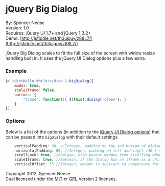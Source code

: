 jQuery Big Dialog
====================
By: Spencer Neese   
Version: 1.0   
Requires: jQuery UI 1.7+ and jQuery 1.3.2+   
Demo: [http://jsfiddle.net/th3uiguy/z88L7/](http://jsfiddle.net/th3uiguy/z88L7/)

jQuery Big Dialog scales to fit the full size of the screen with widow resize handling built in. It uses the jQuery UI Dialog options plus a few extra.

### Example ###
```js
$('<div>Hello World!</div>').bigDialog({
	modal: true,
	scaleIframe: false,
	buttons: {
		"Close": function(){ $(this).dialog('close'); }
	}
});
```


### Options ###
Below is a list of the options (in addition to the [jQuery UI Dialog options](http://jqueryui.com/demos/dialog/#options)) that can be passed into `bigDialog` with their default settings.

```js
	verticalPadding: 80, //Integer, padding on top and bottom of dialog
	horizontalPadding: 80, //Integer, padding on left and right (40 + 40 = 80 total)
	scrollLock: true, //Boolean, stop parent window from scrolling when dialog is open
	scaleIframe: true, //Boolean, if the dialog has an iframe as a child it will the iframe
	verticalOffset: 55 //Integer, amount to subtract to compensate for the dialogs title and button bars (when dialog has an iframe)
```

Copyright 2012, Spencer Neese   
Dual licensed under the 
[MIT](https://raw.github.com/th3uiguy/jquery-bigdialog/master/MIT-LICENSE.txt) or 
[GPL](https://raw.github.com/th3uiguy/jquery-bigdialog/master/GPL-LICENSE.txt) Version 2 licenses.   

